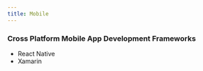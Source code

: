 ```yaml
---
title: Mobile
---
```


### Cross Platform Mobile App Development Frameworks

- React Native
- Xamarin